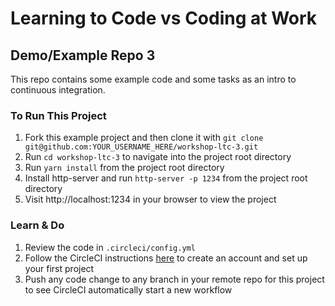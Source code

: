 # Learning to Code vs Coding at Work

## Demo/Example Repo 3

This repo contains some example code and some tasks as an intro to continuous integration.

### To Run This Project

1. Fork this example project and then clone it with `git clone git@github.com:YOUR_USERNAME_HERE/workshop-ltc-3.git`
2. Run `cd workshop-ltc-3` to navigate into the project root directory
3. Run `yarn install` from the project root directory
4. Install http-server and run `http-server -p 1234` from the project root directory
5. Visit http://localhost:1234 in your browser to view the project

### Learn & Do

1. Review the code in `.circleci/config.yml`
2. Follow the CircleCI instructions [here](https://circleci.com/docs/2.0/getting-started/) to create an account and set up your first project
3. Push any code change to any branch in your remote repo for this project to see CircleCI automatically start a new workflow
